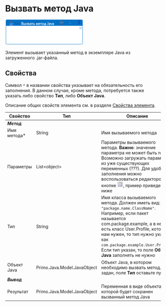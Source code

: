 # Вызвать метод Java

![](<../../../.gitbook/assets/java-invoke-method.png>)

Элемент вызывает указанный метод в экземпляре Java из загруженного .jar-файла.

## Свойства
Символ `*` в названии свойства указывает на обязательность его заполнения. В данном случае, кроме метода, потребуется также указать либо свойство **Тип**, либо **Объект Java**.

Описание общих свойств элемента см. в разделе [Свойства элемента](https://docs.primo-rpa.ru/primo-rpa/primo-studio/process/elements#svoistva-elementa).

| Свойство             | Тип                   | Описание                                      |
| -------------------- | --------------------- | --------------------------------------------- |
| ***Метод***     | |  |
| Имя метода\*         | String            | Имя вызываемого метода |
| Параметры            | List\<object\>    | Параметры вызываемого метода. **Важно**: значение параметра не может быть null. Возможно загружать параметры из уже существующих переменных (???). Для удобства заполнения можно воспользоваться редактором по кнопке ![](<../../../.gitbook/assets/java-editor-button.png>), пример приведен ниже |
| Тип                  | String            | Имя класса вызываемого метода. Должен иметь вид: `"package.name.ClassName"`. Например, если пакет называется com.package.example, а в нем есть класс User.Profile, который нам нужен, то тип нужно указать как `com.package.example.User.Profile`. Если тип указан, то поле **Объект Java** заполнять не нужно |
| Объект Java          | Primo.Java.Model.JavaObject | Объект Java, в котором необходимо вызвать метод. Если задан, поле **Тип** оставьте пустым |
| ***Вывод***     | |  |
| Результат            | Primo.Java.Model.JavaObject | Переменная в виде объекта, в которой будет сохранен вызванный метод Java |
